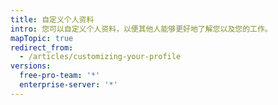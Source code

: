 ```yaml
---
title: 自定义个人资料
intro: 您可以自定义个人资料，以便其他人能够更好地了解您以及您的工作。
mapTopic: true
redirect_from:
  - /articles/customizing-your-profile
versions:
  free-pro-team: '*'
  enterprise-server: '*'
---
```


